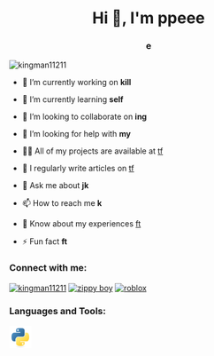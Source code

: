 <h1 align="center">Hi 👋, I'm ppeee</h1>
<h3 align="center">e</h3>

<p align="left"> <img src="https://komarev.com/ghpvc/?username=kingman11211&label=Profile%20views&color=0e75b6&style=flat" alt="kingman11211" /> </p>

- 🔭 I’m currently working on **kill**

- 🌱 I’m currently learning **self**

- 👯 I’m looking to collaborate on **ing**

- 🤝 I’m looking for help with **my**

- 👨‍💻 All of my projects are available at [tf](tf)

- 📝 I regularly write articles on [tf](tf)

- 💬 Ask me about **jk**

- 📫 How to reach me **k**

- 📄 Know about my experiences [ft](ft)

- ⚡ Fun fact **ft**

<h3 align="left">Connect with me:</h3>
<p align="left">
<a href="https://twitter.com/kingman11211" target="blank"><img align="center" src="https://raw.githubusercontent.com/rahuldkjain/github-profile-readme-generator/master/src/images/icons/Social/twitter.svg" alt="kingman11211" height="30" width="40" /></a>
<a href="https://www.youtube.com/c/zippy boy" target="blank"><img align="center" src="https://raw.githubusercontent.com/rahuldkjain/github-profile-readme-generator/master/src/images/icons/Social/youtube.svg" alt="zippy boy" height="30" width="40" /></a>
<a href="https://discord.gg/roblox" target="blank"><img align="center" src="https://raw.githubusercontent.com/rahuldkjain/github-profile-readme-generator/master/src/images/icons/Social/discord.svg" alt="roblox" height="30" width="40" /></a>
</p>

<h3 align="left">Languages and Tools:</h3>
<p align="left"> <a href="https://www.python.org" target="_blank" rel="noreferrer"> <img src="https://raw.githubusercontent.com/devicons/devicon/master/icons/python/python-original.svg" alt="python" width="40" height="40"/> </a> </p>
